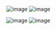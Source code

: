 ![image](https://github.com/vishal-ahirwar/Smanager/assets/73791462/a699973a-3333-41c3-9242-effffe8c66dc)
![image](https://github.com/vishal-ahirwar/Smanager/assets/73791462/272c0ae4-71e0-4606-a682-5bc744819156)

![image](https://github.com/vishal-ahirwar/Smanager/assets/73791462/96961cbb-b7f6-4320-9142-2b2065fa14ae)
![image](https://github.com/vishal-ahirwar/Smanager/assets/73791462/a0445427-812a-4976-8f3a-3297434b4071)
